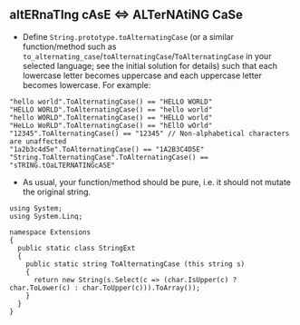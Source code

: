 ## altERnaTIng cAsE <=> ALTerNAtiNG CaSe

- Define `String.prototype.toAlternatingCase` (or a similar function/method such as `to_alternating_case`/`toAlternatingCase`/`ToAlternatingCase` in your selected language; see the initial solution for details) such that each lowercase letter becomes uppercase and each uppercase letter becomes lowercase. 
For example:
```CSharp
"hello world".ToAlternatingCase() == "HELLO WORLD"
"HELLO WORLD".ToAlternatingCase() == "hello world"
"hello WORLD".ToAlternatingCase() == "HELLO world"
"HeLLo WoRLD".ToAlternatingCase() == "hEllO wOrld"
"12345".ToAlternatingCase() == "12345" // Non-alphabetical characters are unaffected
"1a2b3c4d5e".ToAlternatingCase() == "1A2B3C4D5E"
"String.ToAlternatingCase".ToAlternatingCase() == "sTRING.tOaLTERNATINGcASE"
```
- As usual, your function/method should be pure, i.e. it should not mutate the original string.
```CSharp
using System;
using System.Linq; 

namespace Extensions
{
  public static class StringExt
  {
    public static string ToAlternatingCase (this string s)
    {
      return new String(s.Select(c => (char.IsUpper(c) ? char.ToLower(c) : char.ToUpper(c))).ToArray());
    }
  }
}
```
